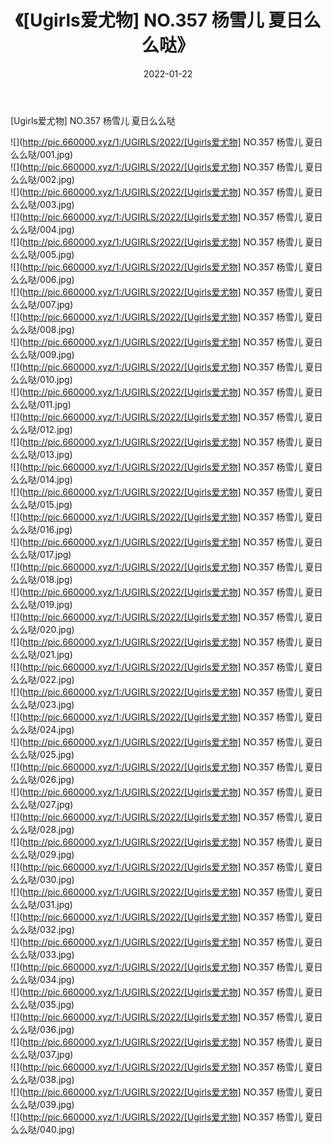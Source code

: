 ﻿---
layout: post
title:  《[Ugirls爱尤物] NO.357 杨雪儿 夏日么么哒》
date:   2022-01-22
img: http://pic.660000.xyz/1:/UGIRLS/2022/[Ugirls爱尤物] NO.357 杨雪儿 夏日么么哒/000.jpg
categories: [美女, 清纯, 唯美]
---

[Ugirls爱尤物] NO.357 杨雪儿 夏日么么哒

 ![](http://pic.660000.xyz/1:/UGIRLS/2022/[Ugirls爱尤物] NO.357 杨雪儿 夏日么么哒/001.jpg) <br>![](http://pic.660000.xyz/1:/UGIRLS/2022/[Ugirls爱尤物] NO.357 杨雪儿 夏日么么哒/002.jpg) <br>![](http://pic.660000.xyz/1:/UGIRLS/2022/[Ugirls爱尤物] NO.357 杨雪儿 夏日么么哒/003.jpg) <br>![](http://pic.660000.xyz/1:/UGIRLS/2022/[Ugirls爱尤物] NO.357 杨雪儿 夏日么么哒/004.jpg) <br>![](http://pic.660000.xyz/1:/UGIRLS/2022/[Ugirls爱尤物] NO.357 杨雪儿 夏日么么哒/005.jpg) <br>![](http://pic.660000.xyz/1:/UGIRLS/2022/[Ugirls爱尤物] NO.357 杨雪儿 夏日么么哒/006.jpg) <br>![](http://pic.660000.xyz/1:/UGIRLS/2022/[Ugirls爱尤物] NO.357 杨雪儿 夏日么么哒/007.jpg) <br>![](http://pic.660000.xyz/1:/UGIRLS/2022/[Ugirls爱尤物] NO.357 杨雪儿 夏日么么哒/008.jpg) <br>![](http://pic.660000.xyz/1:/UGIRLS/2022/[Ugirls爱尤物] NO.357 杨雪儿 夏日么么哒/009.jpg) <br>![](http://pic.660000.xyz/1:/UGIRLS/2022/[Ugirls爱尤物] NO.357 杨雪儿 夏日么么哒/010.jpg) <br>![](http://pic.660000.xyz/1:/UGIRLS/2022/[Ugirls爱尤物] NO.357 杨雪儿 夏日么么哒/011.jpg) <br>![](http://pic.660000.xyz/1:/UGIRLS/2022/[Ugirls爱尤物] NO.357 杨雪儿 夏日么么哒/012.jpg) <br>![](http://pic.660000.xyz/1:/UGIRLS/2022/[Ugirls爱尤物] NO.357 杨雪儿 夏日么么哒/013.jpg) <br>![](http://pic.660000.xyz/1:/UGIRLS/2022/[Ugirls爱尤物] NO.357 杨雪儿 夏日么么哒/014.jpg) <br>![](http://pic.660000.xyz/1:/UGIRLS/2022/[Ugirls爱尤物] NO.357 杨雪儿 夏日么么哒/015.jpg) <br>![](http://pic.660000.xyz/1:/UGIRLS/2022/[Ugirls爱尤物] NO.357 杨雪儿 夏日么么哒/016.jpg) <br>![](http://pic.660000.xyz/1:/UGIRLS/2022/[Ugirls爱尤物] NO.357 杨雪儿 夏日么么哒/017.jpg) <br>![](http://pic.660000.xyz/1:/UGIRLS/2022/[Ugirls爱尤物] NO.357 杨雪儿 夏日么么哒/018.jpg) <br>![](http://pic.660000.xyz/1:/UGIRLS/2022/[Ugirls爱尤物] NO.357 杨雪儿 夏日么么哒/019.jpg) <br>![](http://pic.660000.xyz/1:/UGIRLS/2022/[Ugirls爱尤物] NO.357 杨雪儿 夏日么么哒/020.jpg) <br>![](http://pic.660000.xyz/1:/UGIRLS/2022/[Ugirls爱尤物] NO.357 杨雪儿 夏日么么哒/021.jpg) <br>![](http://pic.660000.xyz/1:/UGIRLS/2022/[Ugirls爱尤物] NO.357 杨雪儿 夏日么么哒/022.jpg) <br>![](http://pic.660000.xyz/1:/UGIRLS/2022/[Ugirls爱尤物] NO.357 杨雪儿 夏日么么哒/023.jpg) <br>![](http://pic.660000.xyz/1:/UGIRLS/2022/[Ugirls爱尤物] NO.357 杨雪儿 夏日么么哒/024.jpg) <br>![](http://pic.660000.xyz/1:/UGIRLS/2022/[Ugirls爱尤物] NO.357 杨雪儿 夏日么么哒/025.jpg) <br>![](http://pic.660000.xyz/1:/UGIRLS/2022/[Ugirls爱尤物] NO.357 杨雪儿 夏日么么哒/026.jpg) <br>![](http://pic.660000.xyz/1:/UGIRLS/2022/[Ugirls爱尤物] NO.357 杨雪儿 夏日么么哒/027.jpg) <br>![](http://pic.660000.xyz/1:/UGIRLS/2022/[Ugirls爱尤物] NO.357 杨雪儿 夏日么么哒/028.jpg) <br>![](http://pic.660000.xyz/1:/UGIRLS/2022/[Ugirls爱尤物] NO.357 杨雪儿 夏日么么哒/029.jpg) <br>![](http://pic.660000.xyz/1:/UGIRLS/2022/[Ugirls爱尤物] NO.357 杨雪儿 夏日么么哒/030.jpg) <br>![](http://pic.660000.xyz/1:/UGIRLS/2022/[Ugirls爱尤物] NO.357 杨雪儿 夏日么么哒/031.jpg) <br>![](http://pic.660000.xyz/1:/UGIRLS/2022/[Ugirls爱尤物] NO.357 杨雪儿 夏日么么哒/032.jpg) <br>![](http://pic.660000.xyz/1:/UGIRLS/2022/[Ugirls爱尤物] NO.357 杨雪儿 夏日么么哒/033.jpg) <br>![](http://pic.660000.xyz/1:/UGIRLS/2022/[Ugirls爱尤物] NO.357 杨雪儿 夏日么么哒/034.jpg) <br>![](http://pic.660000.xyz/1:/UGIRLS/2022/[Ugirls爱尤物] NO.357 杨雪儿 夏日么么哒/035.jpg) <br>![](http://pic.660000.xyz/1:/UGIRLS/2022/[Ugirls爱尤物] NO.357 杨雪儿 夏日么么哒/036.jpg) <br>![](http://pic.660000.xyz/1:/UGIRLS/2022/[Ugirls爱尤物] NO.357 杨雪儿 夏日么么哒/037.jpg) <br>![](http://pic.660000.xyz/1:/UGIRLS/2022/[Ugirls爱尤物] NO.357 杨雪儿 夏日么么哒/038.jpg) <br>![](http://pic.660000.xyz/1:/UGIRLS/2022/[Ugirls爱尤物] NO.357 杨雪儿 夏日么么哒/039.jpg) <br>![](http://pic.660000.xyz/1:/UGIRLS/2022/[Ugirls爱尤物] NO.357 杨雪儿 夏日么么哒/040.jpg) <br>